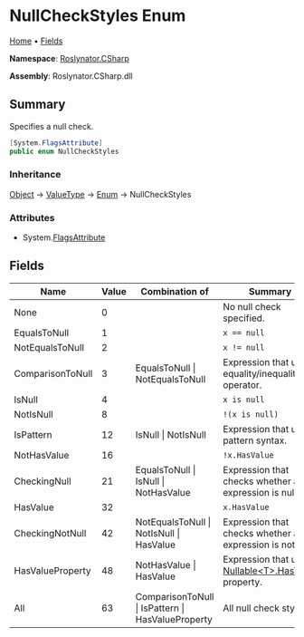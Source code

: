 <a name="_Top"></a>

# NullCheckStyles Enum

[Home](../../../README.md#_Top) &#x2022; [Fields](#fields)

**Namespace**: [Roslynator.CSharp](../README.md#_Top)

**Assembly**: Roslynator\.CSharp\.dll

## Summary

Specifies a null check\.

```csharp
[System.FlagsAttribute]
public enum NullCheckStyles
```

### Inheritance

[Object](https://docs.microsoft.com/en-us/dotnet/api/system.object) &#x2192; [ValueType](https://docs.microsoft.com/en-us/dotnet/api/system.valuetype) &#x2192; [Enum](https://docs.microsoft.com/en-us/dotnet/api/system.enum) &#x2192; NullCheckStyles

### Attributes

* System\.[FlagsAttribute](https://docs.microsoft.com/en-us/dotnet/api/system.flagsattribute)

## Fields

| Name | Value | Combination of | Summary |
| ---- | ----- | -------------- | ------- |
| None | 0 | | No null check specified\. |
| EqualsToNull | 1 | | `x == null` |
| NotEqualsToNull | 2 | | `x != null` |
| ComparisonToNull | 3 | EqualsToNull \| NotEqualsToNull | Expression that uses equality/inequality operator\. |
| IsNull | 4 | | `x is null` |
| NotIsNull | 8 | | `!(x is null)` |
| IsPattern | 12 | IsNull \| NotIsNull | Expression that uses pattern syntax\. |
| NotHasValue | 16 | | `!x.HasValue` |
| CheckingNull | 21 | EqualsToNull \| IsNull \| NotHasValue | Expression that checks whether an expression is null\. |
| HasValue | 32 | | `x.HasValue` |
| CheckingNotNull | 42 | NotEqualsToNull \| NotIsNull \| HasValue | Expression that checks whether an expression is not null\. |
| HasValueProperty | 48 | NotHasValue \| HasValue | Expression that uses [Nullable\<T>.HasValue](https://docs.microsoft.com/en-us/dotnet/api/system.nullable-1.hasvalue) property\. |
| All | 63 | ComparisonToNull \| IsPattern \| HasValueProperty | All null check styles\. |

